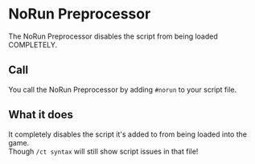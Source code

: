 # NoRun Preprocessor

The NoRun Preprocessor disables the script from being loaded COMPLETELY.

## Call
You call the NoRun Preprocessor by adding `#norun` to your script file.

## What it does
It completely disables the script it's added to from being loaded into the game.  
Though `/ct syntax` will still show script issues in that file!